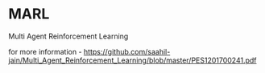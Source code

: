 # MARL
Multi Agent Reinforcement Learning

for more information - https://github.com/saahil-jain/Multi_Agent_Reinforcement_Learning/blob/master/PES1201700241.pdf

